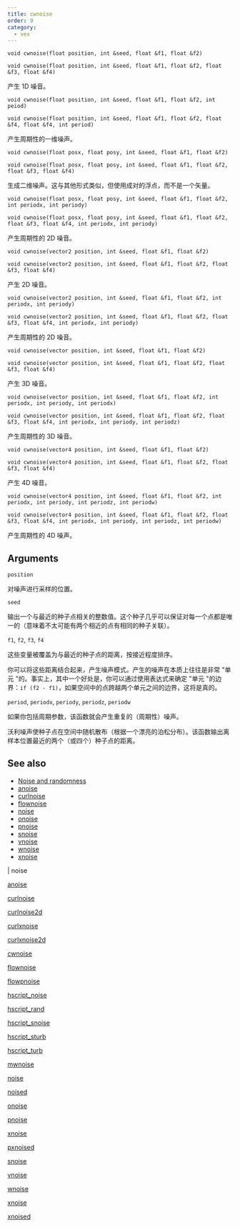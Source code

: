 ```yaml
---
title: cwnoise
order: 9
category:
  - vex
---
```


`void cwnoise(float position, int &seed, float &f1, float &f2)`

`void cwnoise(float position, int &seed, float &f1, float &f2, float &f3, float &f4)`

产生 1D 噪音。

`void cwnoise(float position, int &seed, float &f1, float &f2, int peiod)`

`void cwnoise(float position, int &seed, float &f1, float &f2, float &f4, float &f4, int period)`

产生周期性的一维噪声。

`void cwnoise(float posx, float posy, int &seed, float &f1, float &f2)`

`void cwnoise(float posx, float posy, int &seed, float &f1, float &f2, float &f3, float &f4)`

生成二维噪声。这与其他形式类似，但使用成对的浮点，而不是一个矢量。

`void cwnoise(float posx, float posy, int &seed, float &f1, float &f2, int periodx, int periody)`

`void cwnoise(float posx, float posy, int &seed, float &f1, float &f2, float &f3, float &f4, int periodx, int periody)`

产生周期性的 2D 噪音。

`void cwnoise(vector2 position, int &seed, float &f1, float &f2)`

`void cwnoise(vector2 position, int &seed, float &f1, float &f2, float &f3, float &f4)`

产生 2D 噪音。

`void cwnoise(vector2 position, int &seed, float &f1, float &f2, int periodx, int periody)`

`void cwnoise(vector2 position, int &seed, float &f1, float &f2, float &f3, float &f4, int periodx, int periody)`

产生周期性的 2D 噪音。

`void cwnoise(vector position, int &seed, float &f1, float &f2)`

`void cwnoise(vector position, int &seed, float &f1, float &f2, float &f3, float &f4)`

产生 3D 噪音。

`void cwnoise(vector position, int &seed, float &f1, float &f2, int periodx, int periody, int periodx)`

`void cwnoise(vector position, int &seed, float &f1, float &f2, float &f3, float &f4, int periodx, int periody, int periodz)`

产生周期性的 3D 噪音。

`void cwnoise(vector4 position, int &seed, float &f1, float &f2)`

`void cwnoise(vector4 position, int &seed, float &f1, float &f2, float &f3, float &f4)`

产生 4D 噪音。

`void cwnoise(vector4 position, int &seed, float &f1, float &f2, int periodx, int periody, int periodz, int periodw)`

`void cwnoise(vector4 position, int &seed, float &f1, float &f2, float &f3, float &f4, int periodx, int periody, int periodz, int periodw)`

产生周期性的 4D 噪声。

## Arguments

`position`

对噪声进行采样的位置。

`seed`

输出一个与最近的种子点相关的整数值。这个种子几乎可以保证对每一个点都是唯一的（意味着不太可能有两个相近的点有相同的种子关联）。

`f1`, `f2`, `f3`, `f4`

这些变量被覆盖为与最近的种子点的距离，按接近程度排序。

你可以将这些距离结合起来，产生噪声模式。产生的噪声在本质上往往是非常 "单元 "的。事实上，其中一个好处是，你可以通过使用表达式来确定 "单元 "的边界：`if (f2 - f1)`，如果空间中的点跨越两个单元之间的边界，这将是真的。

`period`, `periodx`, `periody`, `periodz`, `periodw`

如果你包括周期参数，该函数就会产生重复的（周期性）噪声。

沃利噪声使种子点在空间中随机散布（根据一个漂亮的泊松分布）。该函数输出离样本位置最近的两个（或四个）种子点的距离。

## See also

- [Noise and randomness](../random.html)
- [anoise](anoise.html)
- [curlnoise](curlnoise.html)
- [flownoise](flownoise.html)
- [noise](noise.html)
- [onoise](onoise.html)
- [pnoise](pnoise.html)
- [snoise](snoise.html)
- [vnoise](vnoise.html)
- [wnoise](wnoise.html)
- [xnoise](xnoise.html)

|
noise

[anoise](anoise.html)

[curlnoise](curlnoise.html)

[curlnoise2d](curlnoise2d.html)

[curlxnoise](curlxnoise.html)

[curlxnoise2d](curlxnoise2d.html)

[cwnoise](cwnoise.html)

[flownoise](flownoise.html)

[flowpnoise](flowpnoise.html)

[hscript_noise](hscript_noise.html)

[hscript_rand](hscript_rand.html)

[hscript_snoise](hscript_snoise.html)

[hscript_sturb](hscript_sturb.html)

[hscript_turb](hscript_turb.html)

[mwnoise](mwnoise.html)

[noise](noise.html)

[noised](noised.html)

[onoise](onoise.html)

[pnoise](pnoise.html)

[xnoise](pxnoise.html)

[pxnoised](pxnoised.html)

[snoise](snoise.html)

[vnoise](vnoise.html)

[wnoise](wnoise.html)

[xnoise](xnoise.html)

[xnoised](xnoised.html)
